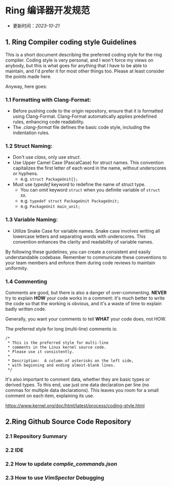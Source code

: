 # Ring 编译器开发规范

- 更新时间：*2023-10-21*

## 1. Ring Compiler coding style Guidelines

This is a short document describing the preferred coding style for the ring compiler. Coding style is very personal, and I won't force my views on anybody, but this is what goes for anything that I have to be able to maintain, and I'd prefer it for most other things too. Please at least consider the points made here.

Anyway, here goes:

### 1.1 Formatting with Clang-Format:

- Before pushing code to the origin repository, ensure that it is formatted using Clang-Format. Clang-Format automatically applies predefined rules, enhancing code readability.
- The *.clang-format* file defines the basic code style, including the indentation rules.

### 1.2 Struct Naming:

- Don't use *class*, only use *struct*.
- Use Upper Camel Case (PascalCase) for struct names. This convention capitalizes the first letter of each word in the name, without underscores or hyphens.
    - e.g. `struct PackageUnit{};`
- Must use *typedef* keyword to redefine the name of struct type.
    - You can omit keyword `struct` when you definite variable of `struct XX`.
    - e.g. `typedef struct PackageUnit PackageUnit;`
    - e.g. `PackageUnit main_unit;`

### 1.3 Variable Naming:

- Utilize Snake Case for variable names. Snake case involves writing all lowercase letters and separating words with underscores. This convention enhances the clarity and readability of variable names.

By following these guidelines, you can create a consistent and easily understandable codebase. Remember to communicate these conventions to your team members and enforce them during code reviews to maintain uniformity.


### 1.4 Commenting


Comments are good, but there is also a danger of over-commenting. **NEVER** try to explain **HOW** your code works in a comment: it's much better to write the code so that the working is obvious, and it's a waste of time to explain badly written code.

Generally, you want your comments to tell **WHAT** your code does, not HOW.

The preferred style for long (multi-line) comments is:
```
/*
 * This is the preferred style for multi-line
 * comments in the Linux kernel source code.
 * Please use it consistently.
 *
 * Description:  A column of asterisks on the left side,
 * with beginning and ending almost-blank lines.
 */
```


It's also important to comment data, whether they are basic types or derived types. To this end, use just one data declaration per line (no commas for multiple data declarations). This leaves you room for a small comment on each item, explaining its use.

https://www.kernel.org/doc/html/latest/process/coding-style.html


## 2.Ring Github Source Code Repository


### 2.1 Repository Summary


### 2.2 IDE

### 2.2 How to update *complie_commands.json*


### 2.3 How to use *VimSpector* Debugging



